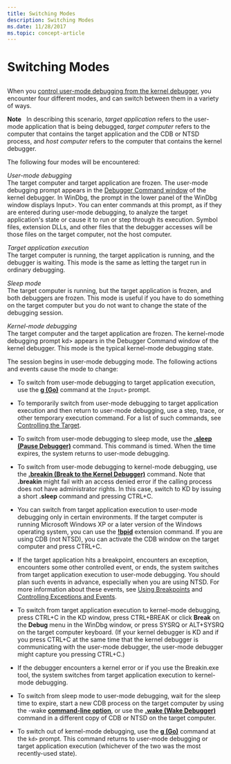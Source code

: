 ```yaml
---
title: Switching Modes
description: Switching Modes
ms.date: 11/28/2017
ms.topic: concept-article
---
```


# Switching Modes


## <span id="ddk_opening_a_crash_dump_dbg"></span><span id="DDK_OPENING_A_CRASH_DUMP_DBG"></span>


When you [control user-mode debugging from the kernel debugger](controlling-the-user-mode-debugger-from-the-kernel-debugger.md), you encounter four different modes, and can switch between them in a variety of ways.

**Note**   In describing this scenario, *target application* refers to the user-mode application that is being debugged, *target computer* refers to the computer that contains the target application and the CDB or NTSD process, and *host computer* refers to the computer that contains the kernel debugger.

 

The following four modes will be encountered:

<span id="User-mode_debugging"></span><span id="user-mode_debugging"></span><span id="USER-MODE_DEBUGGING"></span>*User-mode debugging*  
The target computer and target application are frozen. The user-mode debugging prompt appears in the [Debugger Command window](debugger-command-window.md) of the kernel debugger. In WinDbg, the prompt in the lower panel of the WinDbg window displays Input&gt;. You can enter commands at this prompt, as if they are entered during user-mode debugging, to analyze the target application's state or cause it to run or step through its execution. Symbol files, extension DLLs, and other files that the debugger accesses will be those files on the target computer, not the host computer.

<span id="Target_application_execution"></span><span id="target_application_execution"></span><span id="TARGET_APPLICATION_EXECUTION"></span>*Target application execution*  
The target computer is running, the target application is running, and the debugger is waiting. This mode is the same as letting the target run in ordinary debugging.

<span id="Sleep_mode"></span><span id="sleep_mode"></span><span id="SLEEP_MODE"></span>*Sleep mode*  
The target computer is running, but the target application is frozen, and both debuggers are frozen. This mode is useful if you have to do something on the target computer but you do not want to change the state of the debugging session.

<span id="Kernel-mode_debugging"></span><span id="kernel-mode_debugging"></span><span id="KERNEL-MODE_DEBUGGING"></span>*Kernel-mode debugging*  
The target computer and the target application are frozen. The kernel-mode debugging prompt kd&gt; appears in the Debugger Command window of the kernel debugger. This mode is the typical kernel-mode debugging state.

The session begins in user-mode debugging mode. The following actions and events cause the mode to change:

-   To switch from user-mode debugging to target application execution, use the [**g (Go)**](../debuggercmds/g--go-.md) command at the `Input>` prompt.

-   To temporarily switch from user-mode debugging to target application execution and then return to user-mode debugging, use a step, trace, or other temporary execution command. For a list of such commands, see [Controlling the Target](controlling-the-target.md).

-   To switch from user-mode debugging to sleep mode, use the [**.sleep (Pause Debugger)**](../debuggercmds/-sleep--pause-debugger-.md) command. This command is timed. When the time expires, the system returns to user-mode debugging.

-   To switch from user-mode debugging to kernel-mode debugging, use the [**.breakin (Break to the Kernel Debugger)**](../debuggercmds/-breakin--break-to-the-kernel-debugger-.md) command. Note that **.breakin** might fail with an access denied error if the calling process does not have administrator rights. In this case, switch to KD by issuing a short **.sleep** command and pressing CTRL+C.

-   You can switch from target application execution to user-mode debugging only in certain environments. If the target computer is running Microsoft Windows XP or a later version of the Windows operating system, you can use the [**!bpid**](../debuggercmds/-bpid.md) extension command. If you are using CDB (not NTSD), you can activate the CDB window on the target computer and press CTRL+C.

-   If the target application hits a breakpoint, encounters an exception, encounters some other controlled event, or ends, the system switches from target application execution to user-mode debugging. You should plan such events in advance, especially when you are using NTSD. For more information about these events, see [Using Breakpoints](using-breakpoints2.md) and [Controlling Exceptions and Events](controlling-exceptions-and-events.md).

-   To switch from target application execution to kernel-mode debugging, press CTRL+C in the KD window, press CTRL+BREAK or click **Break** on the **Debug** menu in the WinDbg window, or press SYSRQ or ALT+SYSRQ on the target computer keyboard. (If your kernel debugger is KD and if you press CTRL+C at the same time that the kernel debugger is communicating with the user-mode debugger, the user-mode debugger might capture you pressing CTRL+C.)

-   If the debugger encounters a kernel error or if you use the Breakin.exe tool, the system switches from target application execution to kernel-mode debugging.

-   To switch from sleep mode to user-mode debugging, wait for the sleep time to expire, start a new CDB process on the target computer by using the -wake [**command-line option**](cdb-command-line-options.md), or use the [**.wake (Wake Debugger)**](../debuggercmds/-wake--wake-debugger-.md) command in a different copy of CDB or NTSD on the target computer.

-   To switch out of kernel-mode debugging, use the [**g (Go)**](../debuggercmds/g--go-.md) command at the `kd>` prompt. This command returns to user-mode debugging or target application execution (whichever of the two was the most recently-used state).

 

 
